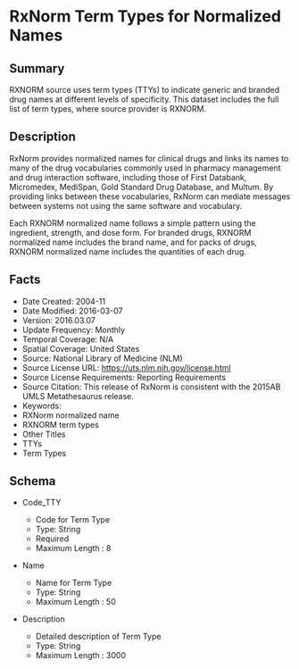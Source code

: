 # RxNorm Term Types for Normalized Names

## Summary
RXNORM source uses term types (TTYs) to indicate generic and branded drug names at different levels of specificity. This dataset includes the full list of term types, where source provider is RXNORM.

## Description
RxNorm provides normalized names for clinical drugs and links its names to many of the drug vocabularies commonly used in pharmacy management and drug interaction software, including those of First Databank, Micromedex, MediSpan, Gold Standard Drug Database, and Multum. By providing links between these vocabularies, RxNorm can mediate messages between systems not using the same software and vocabulary.

Each RXNORM normalized name follows a simple pattern using the ingredient, strength, and dose form. For branded drugs, RXNORM normalized name includes the brand name, and for packs of drugs, RXNORM normalized name includes the quantities of each drug.

## Facts
- Date Created: 2004-11
- Date Modified: 2016-03-07
- Version: 2016.03.07
- Update Frequency: Monthly
- Temporal Coverage: N/A
- Spatial Coverage: United States
- Source: National Library of Medicine (NLM)
- Source License URL: https://uts.nlm.nih.gov/license.html
- Source License Requirements: Reporting Requirements
- Source Citation: This release of RxNorm is consistent with the 2015AB UMLS Metathesaurus release.
- Keywords: 
 - RXNorm normalized name
 - RXNORM term types
- Other Titles
 - TTYs
 - Term Types

## Schema
- Code_TTY
  - Code for Term Type
  - Type: String
  - Required
  - Maximum Length : 8
  
- Name
  - Name for Term Type
  - Type: String
  - Maximum Length : 50

- Description
  - Detailed description of Term Type
  - Type: String
  - Maximum Length : 3000
